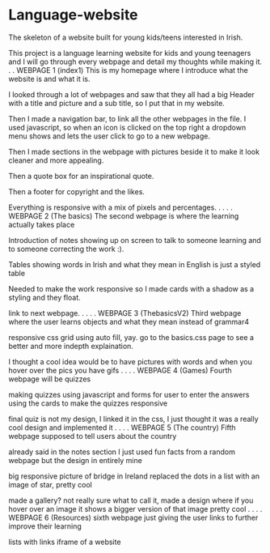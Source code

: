 # Language-website
The skeleton of a website built for young kids/teens interested in Irish.

This project is a language learning website for kids and young teenagers
and I will go through every webpage and detail my thoughts while making it.
.
.
WEBPAGE 1 (index1)
This is my homepage where I introduce what the website is and what it is.

I looked through a lot of webpages and saw that they all had a big Header
with a title and picture and a sub title, so I put that in my website.

Then I made a navigation bar, to link all the other webpages in the file.
I used javascript, so when an icon is clicked on the top right a dropdown
menu shows and lets the user click to go to a new webpage.

Then I made sections in the webpage with pictures beside it to make
it look cleaner and more appealing.

Then a quote box for an inspirational quote.

Then a footer for copyright and the likes.

Everything is responsive with a mix of pixels and percentages.
.
.
.
.
WEBPAGE 2 (The basics)
The second webpage is where the learning actually takes place

Introduction of notes showing up on screen to talk to someone learning
and to someone correcting the work :).

Tables showing words in Irish and what they mean in English is just a styled table

Needed to make the work responsive so I made cards with a shadow as a styling
and they float.

link to next webpage.
.
.
.
.
WEBPAGE 3 (ThebasicsV2)
Third webpage where the user learns objects and what they mean instead of grammar4

responsive css grid using auto fill, yay.
go to the basics.css page to see a better and more indepth explaination.

I thought a cool idea would be to have
pictures with words and when you hover over the pics you have gifs
.
.
.
.
WEBPAGE 4 (Games)
Fourth webpage will be quizzes

making quizzes using javascript and forms for user to enter the answers
using the cards to make the quizzes responsive

final quiz is not my design, I linked it in the css, I just thought it
was a really cool design and implemented it
.
.
.
.
WEBPAGE 5 (The country)
Fifth webpage supposed to tell users about the country

already said in the notes section I just used fun facts from a random webpage
but the design in entirely mine

big responsive picture of bridge in Ireland
replaced the dots in a list with an image of star, pretty cool

made a gallery? not really sure what to call it, made a design where
if you hover over an image it shows a bigger version of that image pretty cool
.
.
.
.
WEBPAGE 6 (Resources)
sixth webpage just giving the user links to further improve their learning

lists with links
iframe of a website
